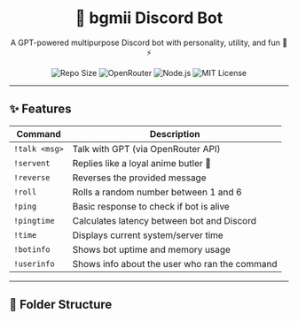 <h1 align="center">🤖 bgmii Discord Bot</h1>
<p align="center">
  A GPT-powered multipurpose Discord bot with personality, utility, and fun 🎲⚡
</p>

<p align="center">
  <img src="https://img.shields.io/github/repo-size/deXTer-lifts/bgmii-discord-bot?color=blue" alt="Repo Size" />
  <img src="https://img.shields.io/badge/Powered%20By-OpenRouter.ai-%2300A67E" alt="OpenRouter" />
  <img src="https://img.shields.io/badge/Made%20With-Node.js-6DA55F?logo=node.js" alt="Node.js" />
  <img src="https://img.shields.io/badge/License-MIT-yellow" alt="MIT License" />
</p>

---

## ✨ Features

| Command         | Description                                  |
|----------------|----------------------------------------------|
| `!talk <msg>`   | Talk with GPT (via OpenRouter API)           |
| `!servent`      | Replies like a loyal anime butler 🫡         |
| `!reverse`      | Reverses the provided message                |
| `!roll`         | Rolls a random number between 1 and 6        |
| `!ping`         | Basic response to check if bot is alive      |
| `!pingtime`     | Calculates latency between bot and Discord   |
| `!time`         | Displays current system/server time          |
| `!botinfo`      | Shows bot uptime and memory usage            |
| `!userinfo`     | Shows info about the user who ran the command|

---

## 📂 Folder Structure